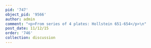 ```yaml
---
pid: '747'
object_pid: '9566'
author: admin
comment: "<p>From series of 4 plates: Hollstein 651-654</p>\n"
post_date: 11/12/15
order: '746'
collection: discussion
---
```

